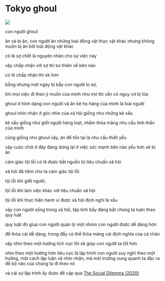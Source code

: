 # Tokyo ghoul

![](Tokyo%20ghoul%20poster.png)

con người ghoul

ăn và bị ăn, con người ăn những loài động vật thực vật khác nhưng không muốn bị ăn bởi loài động vật khác

có lẽ sợ chết là nguyên nhân cho sự việc này

vậy chấp nhận với sợ thì tui thiên về bên nào

có lẽ chấp nhận thì ok hơn

bỗng nhưng một ngày bị bẫy con người lo sợ,

khi mọi việc đi theo ý muốn của mình như mơ thì vẫn có nguy cơ bị lừa

ghoul ở hình dạng con người và ăn kẻ họ hàng của mình là loài người

ghoul nhìn nhận ở góc nhìn của xã hội giống như những kẻ xấu

kẻ xấu giống như giết người hàng loạt, nhằm thỏa mãng nhu cầu tinh thần của mình

cũng giống như ghoul vậy, ăn để tồn tại là nhu cầu thiết yếu

vậy cuộc chơi ở đây đang dừng lại ở việc sức mạnh bên nào yếu hơn sẽ bị ăn

cảm giác tội lỗi có lẽ được bắt nguồn từ tiêu chuẩn xã hôi

xã hội đã tiêm cho ta cảm giác tội lỗi

tội lỗi khi giết người,

tội lỗi khi làm việc khác với tiêu chuẩn xã hội

tội lỗi khi thực hiện hành vi được xã hội định nghĩ là xấu

vậy con người sống trong xã hội, tập tính bầy đàng bắt chúng ta tuân theo quy luật

quy luật đó gíup con người quản lý một nhóm con người được dễ dàng hơn

để thỏa cái dễ dàng, trong đấy có thể thỏa mảng cái định nghĩa của cá nhân

vậy nhìn theo một hướng tích cực thì sẽ giúp con người ta tốt hơn

nhìn theo một hướng hơn tiêu cực là lập trình con người suy nghĩ theo một hướng, một cách lập luận và nhìn nhận, mà môi trường xung quanh ta đặc ra để bộ não của chúng ta đi theo nó

và cái sự lập trình ấy được đề cập qua [The Social Dilemma (2020)](The%20Social%20Dilemma%20(2020).md)